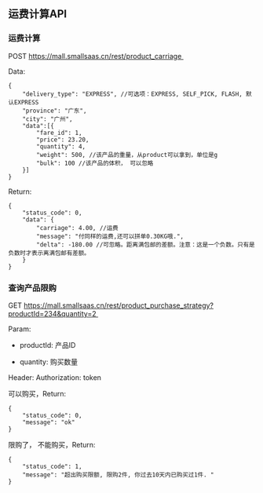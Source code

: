 ## 运费计算API

### 运费计算

POST https://mall.smallsaas.cn/rest/product_carriage 

Data:
```
{
    "delivery_type": "EXPRESS", //可选项：EXPRESS, SELF_PICK, FLASH, 默认EXPRESS
    "province": "广东",
    "city": "广州",
    "data":[{
        "fare_id": 1,
        "price": 23.20,
        "quantity": 4,
        "weight": 500, //该产品的重量，从product可以拿到，单位是g
        "bulk": 100 //该产品的体积， 可以忽略
    }]
}
```

Return:
```
{
    "status_code": 0,
    "data": {
        "carriage": 4.00, //运费
        "message": "付同样的运费,还可以拼单0.30KG哦.",
        "delta": -180.00 //可忽略。距离满包邮的差额。注意：这是一个负数。只有是负数时才表示离满包邮有差额。
    }
}
```

### 查询产品限购

GET https://mall.smallsaas.cn/rest/product_purchase_strategy?productId=234&quantity=2 

Param:
 - productId: 产品ID

 - quantity: 购买数量

Header: Authorization: token

可以购买，Return:
```
{
    "status_code": 0,
    "message": "ok"
}
```

限购了， 不能购买，Return:
```
{
    "status_code": 1,
    "message": "超出购买限额, 限购2件, 你过去10天内已购买过1件. "
}
```